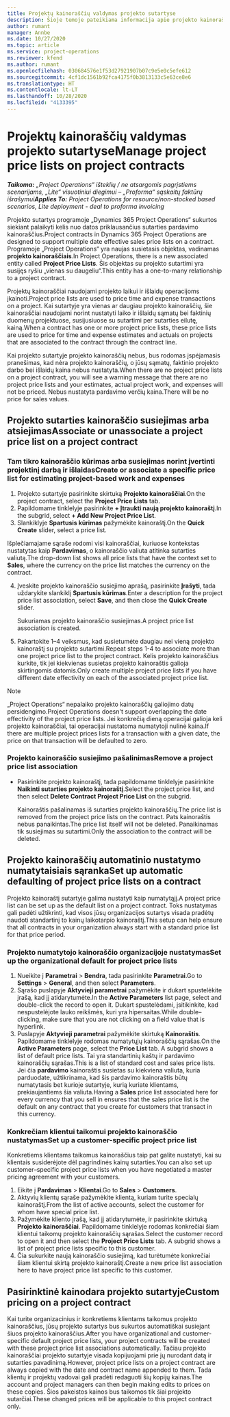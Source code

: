 ```yaml
---
title: Projektų kainoraščių valdymas projekto sutartyse
description: Šioje temoje pateikiama informacija apie projekto kainoraščius projekto sutartyse.
author: rumant
manager: Annbe
ms.date: 10/27/2020
ms.topic: article
ms.service: project-operations
ms.reviewer: kfend
ms.author: rumant
ms.openlocfilehash: 030684576e1f53d27921907b07c9e5e0c5efe612
ms.sourcegitcommit: 4cf1dc1561b92fca4175f0b3813133c5e63ce8e6
ms.translationtype: HT
ms.contentlocale: lt-LT
ms.lasthandoff: 10/28/2020
ms.locfileid: "4133395"
---
```

# <a name="manage-project-price-lists-on-project-contracts"></a><span data-ttu-id="778ed-103">Projektų kainoraščių valdymas projekto sutartyse</span><span class="sxs-lookup"><span data-stu-id="778ed-103">Manage project price lists on project contracts</span></span>

<span data-ttu-id="778ed-104">_**Taikoma:** „Project Operations“ išteklių / ne atsargomis pagrįstiems scenarijams, „Lite“ visuotiniui diegimui – „Proforma“ sąskaitų faktūrų išrašymui_</span><span class="sxs-lookup"><span data-stu-id="778ed-104">_**Applies To:** Project Operations for resource/non-stocked based scenarios, Lite deployment - deal to proforma invoicing_</span></span>

<span data-ttu-id="778ed-105">Projekto sutartys programoje „Dynamics 365 Project Operations“ sukurtos siekiant palaikyti kelis nuo datos priklausančius sutarties pardavimo kainoraščius.</span><span class="sxs-lookup"><span data-stu-id="778ed-105">Project contracts in Dynamics 365 Project Operations are designed to support multiple date effective sales price lists on a contract.</span></span> <span data-ttu-id="778ed-106">Programoje „Project Operations“ yra naujas susietasis objektas, vadinamas **projekto kainoraščiais**.</span><span class="sxs-lookup"><span data-stu-id="778ed-106">In Project Operations, there is a new associated entity called **Project Price Lists**.</span></span> <span data-ttu-id="778ed-107">Šis objektas su projekto sutartimi yra susijęs ryšiu „vienas su daugeliu“.</span><span class="sxs-lookup"><span data-stu-id="778ed-107">This entity has a one-to-many relationship to a project contract.</span></span>

<span data-ttu-id="778ed-108">Projektų kainoraščiai naudojami projekto laikui ir išlaidų operacijoms įkainoti.</span><span class="sxs-lookup"><span data-stu-id="778ed-108">Project price lists are used to price time and expense transactions on a project.</span></span> <span data-ttu-id="778ed-109">Kai sutartyje yra vienas ar daugiau projekto kainoraščių, šie kainoraščiai naudojami norint nustatyti laiko ir išlaidų sąmatų bei faktinių duomenų projektuose, susijusiuose su sutartimi per sutarties eilutę, kainą.</span><span class="sxs-lookup"><span data-stu-id="778ed-109">When a contract has one or more project price lists, these price lists are used to price for time and expense estimates and actuals on projects that are associated to the contract through the contract line.</span></span>

<span data-ttu-id="778ed-110">Kai projekto sutartyje projekto kainoraščių nebus, bus rodomas įspėjamasis pranešimas, kad nėra projekto kainoraščių, o jūsų sąmatų, faktinio projekto darbo bei išlaidų kaina nebus nustatyta.</span><span class="sxs-lookup"><span data-stu-id="778ed-110">When there are no project price lists on a project contract, you will see a warning message that there are no project price lists and your estimates, actual project work, and expenses will not be priced.</span></span> <span data-ttu-id="778ed-111">Nebus nustatyta pardavimo verčių kaina.</span><span class="sxs-lookup"><span data-stu-id="778ed-111">There will be no price for sales values.</span></span>

## <a name="associate-or-unassociate-a-project-price-list-on-a-project-contract"></a><span data-ttu-id="778ed-112">Projekto sutarties kainoraščio susiejimas arba atsiejimas</span><span class="sxs-lookup"><span data-stu-id="778ed-112">Associate or unassociate a project price list on a project contract</span></span>

### <a name="create-or-associate-a-specific-price-list-for-estimating-project-based-work-and-expenses"></a><span data-ttu-id="778ed-113">Tam tikro kainoraščio kūrimas arba susiejimas norint įvertinti projektinį darbą ir išlaidas</span><span class="sxs-lookup"><span data-stu-id="778ed-113">Create or associate a specific price list for estimating project-based work and expenses</span></span>

1. <span data-ttu-id="778ed-114">Projekto sutartyje pasirinkite skirtuką **Projekto kainoraščiai**.</span><span class="sxs-lookup"><span data-stu-id="778ed-114">On the project contract, select the **Project Price Lists** tab.</span></span>
2. <span data-ttu-id="778ed-115">Papildomame tinklelyje pasirinkite **+ Įtraukti naują projekto kainoraštį**.</span><span class="sxs-lookup"><span data-stu-id="778ed-115">In the subgrid, select **+ Add New Project Price List**.</span></span>
3. <span data-ttu-id="778ed-116">Slankiklyje **Spartusis kūrimas** pažymėkite kainoraštį.</span><span class="sxs-lookup"><span data-stu-id="778ed-116">On the **Quick Create** slider, select a price list.</span></span> 

  <span data-ttu-id="778ed-117">Išplečiamajame sąraše rodomi visi kainoraščiai, kuriuose kontekstas nustatytas kaip **Pardavimas**, o kainoraščio valiuta atitinka sutarties valiutą.</span><span class="sxs-lookup"><span data-stu-id="778ed-117">The drop-down list shows all price lists that have the context set to **Sales**, where the currency on the price list matches the currency on the contract.</span></span>
  
4. <span data-ttu-id="778ed-118">Įveskite projekto kainoraščio susiejimo aprašą, pasirinkite **Įrašyti**, tada uždarykite slankiklį **Spartusis kūrimas**.</span><span class="sxs-lookup"><span data-stu-id="778ed-118">Enter a description for the project price list association, select **Save**, and then close the **Quick Create** slider.</span></span>

   <span data-ttu-id="778ed-119">Sukuriamas projekto kainoraščio susiejimas.</span><span class="sxs-lookup"><span data-stu-id="778ed-119">A project price list association is created.</span></span>
   
5. <span data-ttu-id="778ed-120">Pakartokite 1–4 veiksmus, kad susietumėte daugiau nei vieną projekto kainoraštį su projekto sutartimi.</span><span class="sxs-lookup"><span data-stu-id="778ed-120">Repeat steps 1-4 to associate more than one project price list to the project contract.</span></span> <span data-ttu-id="778ed-121">Kelis projekto kainoraščius kurkite, tik jei kiekvienas susietas projekto kainoraštis galioja skirtingomis datomis.</span><span class="sxs-lookup"><span data-stu-id="778ed-121">Only create multiple project price lists if you have different date effectivity on each of the associated project price list.</span></span>

> [!NOTE]
> <span data-ttu-id="778ed-122">„Project Operations“ nepalaiko projekto kainoraščių galiojimo datų persidengimo.</span><span class="sxs-lookup"><span data-stu-id="778ed-122">Project Operations doesn't support overlapping the date effectivity of the project price lists.</span></span> <span data-ttu-id="778ed-123">Jei konkrečią dieną operacijai galioja keli projekto kainoraščiai, tai operacijai nustatoma numatytoji nulinė kaina.</span><span class="sxs-lookup"><span data-stu-id="778ed-123">If there are multiple project prices lists for a transaction with a given date, the price on that transaction will be defaulted to zero.</span></span>

### <a name="remove-a-project-price-list-association"></a><span data-ttu-id="778ed-124">Projekto kainoraščio susiejimo pašalinimas</span><span class="sxs-lookup"><span data-stu-id="778ed-124">Remove a project price list association</span></span>

- <span data-ttu-id="778ed-125">Pasirinkite projekto kainoraštį, tada papildomame tinklelyje pasirinkite **Naikinti sutarties projekto kainoraštį**.</span><span class="sxs-lookup"><span data-stu-id="778ed-125">Select the project price list, and then select **Delete Contract Project Price List** on the subgrid.</span></span> 

  <span data-ttu-id="778ed-126">Kainoraštis pašalinamas iš sutarties projekto kainoraščių.</span><span class="sxs-lookup"><span data-stu-id="778ed-126">The price list is removed from the project price lists on the contract.</span></span> <span data-ttu-id="778ed-127">Pats kainoraštis nebus panaikintas.</span><span class="sxs-lookup"><span data-stu-id="778ed-127">The price list itself will not be deleted.</span></span> <span data-ttu-id="778ed-128">Panaikinamas tik susiejimas su sutartimi.</span><span class="sxs-lookup"><span data-stu-id="778ed-128">Only the association to the contract will be deleted.</span></span>

## <a name="set-up-automatic-defaulting-of-project-price-lists-on-a-contract"></a><span data-ttu-id="778ed-129">Projekto kainoraščių automatinio nustatymo numatytaisiais sąranka</span><span class="sxs-lookup"><span data-stu-id="778ed-129">Set up automatic defaulting of project price lists on a contract</span></span>

<span data-ttu-id="778ed-130">Projekto kainoraštį sutartyje galima nustatyti kaip numatytąjį.</span><span class="sxs-lookup"><span data-stu-id="778ed-130">A project price list can be set up as the default list on a project contract.</span></span> <span data-ttu-id="778ed-131">Toks nustatymas gali padėti užtikrinti, kad visos jūsų organizacijos sutartys visada pradėtų naudoti standartinį to kainų laikotarpio kainoraštį.</span><span class="sxs-lookup"><span data-stu-id="778ed-131">This setup can help ensure that all contracts in your organization always start with a standard price list for that price period.</span></span>

### <a name="set-up-the-organizational-default-for-project-price-lists"></a><span data-ttu-id="778ed-132">Projekto numatytojo kainoraščio organizacijoje nustatymas</span><span class="sxs-lookup"><span data-stu-id="778ed-132">Set up the organizational default for project price lists</span></span>

1. <span data-ttu-id="778ed-133">Nueikite į **Parametrai** > **Bendra**, tada pasirinkite **Parametrai**.</span><span class="sxs-lookup"><span data-stu-id="778ed-133">Go to **Settings** > **General**, and then select **Parameters**.</span></span>
2. <span data-ttu-id="778ed-134">Sąrašo puslapyje **Aktyvieji parametrai** pažymėkite ir dukart spustelėkite įrašą, kad jį atidarytumėte.</span><span class="sxs-lookup"><span data-stu-id="778ed-134">In the **Active Parameters** list page, select and double-click the record to open it.</span></span> <span data-ttu-id="778ed-135">Dukart spustelėdami, įsitikinkite, kad nespustelėjote lauko reikšmės, kuri yra hipersaitas.</span><span class="sxs-lookup"><span data-stu-id="778ed-135">While double–clicking, make sure that you are not clicking on a field value that is hyperlink.</span></span> 
3. <span data-ttu-id="778ed-136">Puslapyje **Aktyvieji parametrai** pažymėkite skirtuką **Kainoraštis**. Papildomame tinklelyje rodomas numatytųjų kainoraščių sąrašas.</span><span class="sxs-lookup"><span data-stu-id="778ed-136">On the **Active Parameters** page, select the **Price List** tab. A subgrid shows a list of default price lists.</span></span> <span data-ttu-id="778ed-137">Tai yra standartinių kaštų ir pardavimo kainoraščių sąrašas.</span><span class="sxs-lookup"><span data-stu-id="778ed-137">This is a list of standard cost and sales price lists.</span></span> <span data-ttu-id="778ed-138">Jei čia **pardavimo** kainoraštis susietas su kiekviena valiuta, kuria parduodate, užtikrinama, kad šis pardavimo kainoraštis būtų numatytasis bet kurioje sutartyje, kurią kuriate klientams, prekiaujantiems šia valiuta.</span><span class="sxs-lookup"><span data-stu-id="778ed-138">Having a **Sales** price list associated here for every currency that you sell in ensures that the sales price list is the default on any contract that you create for customers that transact in this currency.</span></span>

### <a name="set-up-a-customer-specific-project-price-list"></a><span data-ttu-id="778ed-139">Konkrečiam klientui taikomui projekto kainoraščio nustatymas</span><span class="sxs-lookup"><span data-stu-id="778ed-139">Set up a customer-specific project price list</span></span>

<span data-ttu-id="778ed-140">Konkretiems klientams taikomus kainoraščius taip pat galite nustatyti, kai su klientais susiderėjote dėl pagrindinės kainų sutarties.</span><span class="sxs-lookup"><span data-stu-id="778ed-140">You can also set up customer–specific project price lists when you have negotiated a master pricing agreement with your customers.</span></span>

1. <span data-ttu-id="778ed-141">Eikite į **Pardavimas** > **Klientai**.</span><span class="sxs-lookup"><span data-stu-id="778ed-141">Go to **Sales** > **Customers**.</span></span>
2. <span data-ttu-id="778ed-142">Aktyvių klientų sąraše pažymėkite klientą, kuriam turite specialų kainoraštį.</span><span class="sxs-lookup"><span data-stu-id="778ed-142">From the list of active accounts, select the customer for whom have special price list.</span></span>
3. <span data-ttu-id="778ed-143">Pažymėkite kliento įrašą, kad jį atidarytumėte, ir pasirinkite skirtuką **Projekto kainoraščiai**. Papildomame tinklelyje rodomas konkrečiai šiam klientui taikomų projekto kainoraščių sąrašas.</span><span class="sxs-lookup"><span data-stu-id="778ed-143">Select the customer record to open it and then select the **Project Price Lists** tab. A subgrid shows a list of project price lists specific to this customer.</span></span> 
4. <span data-ttu-id="778ed-144">Čia sukurkite naują kainoraščio susiejimą, kad turėtumėte konkrečiai šiam klientui skirtą projekto kainoraštį.</span><span class="sxs-lookup"><span data-stu-id="778ed-144">Create a new price list association here to have project price list specific to this customer.</span></span>

## <a name="custom-pricing-on-a-project-contract"></a><span data-ttu-id="778ed-145">Pasirinktinė kainodara projekto sutartyje</span><span class="sxs-lookup"><span data-stu-id="778ed-145">Custom pricing on a project contract</span></span>

<span data-ttu-id="778ed-146">Kai turite organizacinius ir konkretiems klientams taikomus projekto kainoraščius, jūsų projekto sutartys bus sukurtos automatiškai susiejant šiuos projekto kainoraščius.</span><span class="sxs-lookup"><span data-stu-id="778ed-146">After you have organizational and customer-specific default project price lists, your project contracts will be created with these project price list associations automatically.</span></span> <span data-ttu-id="778ed-147">Tačiau projekto kainoraščiai projekto sutartyje visada kopijuojami prie jų nurodant datą ir sutarties pavadinimą.</span><span class="sxs-lookup"><span data-stu-id="778ed-147">However, project price lists on a project contract are always copied with the date and contract name appended to them.</span></span> <span data-ttu-id="778ed-148">Tada klientų ir projektų vadovai gali pradėti redaguoti šių kopijų kainas.</span><span class="sxs-lookup"><span data-stu-id="778ed-148">The account and project managers can then begin making edits to prices on these copies.</span></span> <span data-ttu-id="778ed-149">Šios pakeistos kainos bus taikomos tik šiai projekto sutarčiai.</span><span class="sxs-lookup"><span data-stu-id="778ed-149">These changed prices will be applicable to this project contract only.</span></span>
